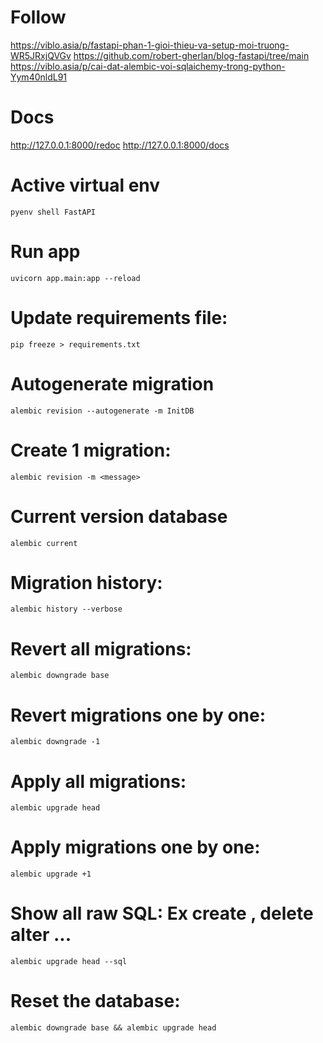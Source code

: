 # Follow
https://viblo.asia/p/fastapi-phan-1-gioi-thieu-va-setup-moi-truong-WR5JRxjQVGv
https://github.com/robert-gherlan/blog-fastapi/tree/main
https://viblo.asia/p/cai-dat-alembic-voi-sqlaichemy-trong-python-Yym40nldL91
# Docs
http://127.0.0.1:8000/redoc
http://127.0.0.1:8000/docs

# Active virtual env
`pyenv shell FastAPI`
# Run app
`uvicorn app.main:app --reload`

# Update requirements file:
`pip freeze > requirements.txt`

# Autogenerate migration
`alembic revision --autogenerate -m InitDB`

# Create 1 migration:
`alembic revision -m <message>`
# Current version database
`alembic current`
# Migration history:
`alembic history --verbose`
# Revert all migrations:
`alembic downgrade base`
# Revert migrations one by one:
`alembic downgrade -1`
# Apply all migrations:
`alembic upgrade head`
# Apply migrations one by one:
`alembic upgrade +1`
# Show all raw SQL: Ex create , delete alter ...
`alembic upgrade head --sql`
# Reset the database:
`alembic downgrade base && alembic upgrade head`